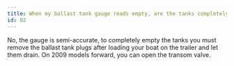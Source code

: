 ```yaml
---
title: When my ballast tank gauge reads empty, are the tanks completely empty?
id: 02
---
```

No, the gauge is semi-accurate, to completely empty the tanks you must remove the ballast tank plugs after loading your boat on the trailer and let them drain. On 2009 models forward, you can open the transom valve.
